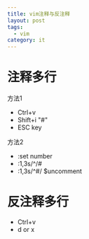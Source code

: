 ```yaml
---
title: vim注释与反注释
layout: post
tags:
  - vim
category: it
---
```

# 注释多行
方法1
- Ctrl+v
- Shift+i "#"
- ESC key

方法2
- :set number
- :1,3s/^/#
- :1,3s/^#/ $uncomment

# 反注释多行
- Ctrl+v
- d or x
